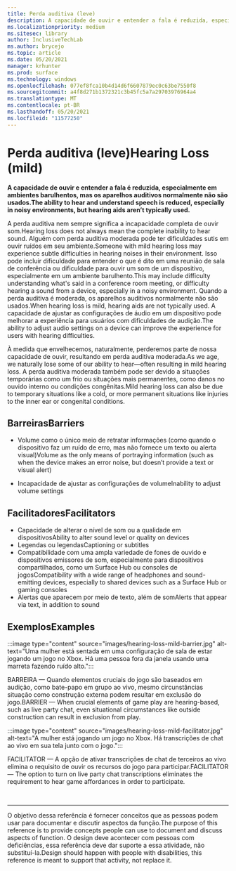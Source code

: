 ```yaml
---
title: Perda auditiva (leve)
description: A capacidade de ouvir e entender a fala é reduzida, especialmente em ambientes barulhentos, mas os aparelhos auditivos normalmente não são usados
ms.localizationpriority: medium
ms.sitesec: library
author: InclusiveTechLab
ms.author: brycejo
ms.topic: article
ms.date: 05/20/2021
manager: krhunter
ms.prod: surface
ms.technology: windows
ms.openlocfilehash: 077ef8fca10b4d14d6f6607879ec0c63be7550f8
ms.sourcegitcommit: a4f8d271b1372321c3b45fc5a7a29703976964a4
ms.translationtype: MT
ms.contentlocale: pt-BR
ms.lasthandoff: 05/20/2021
ms.locfileid: "11577250"
---
```

# <a name="hearing-loss-mild"></a><span data-ttu-id="9297e-103">Perda auditiva (leve)</span><span class="sxs-lookup"><span data-stu-id="9297e-103">Hearing Loss (mild)</span></span>

**<span data-ttu-id="9297e-104">A capacidade de ouvir e entender a fala é reduzida, especialmente em ambientes barulhentos, mas os aparelhos auditivos normalmente não são usados.</span><span class="sxs-lookup"><span data-stu-id="9297e-104">The ability to hear and understand speech is reduced, especially in noisy environments, but hearing aids aren’t typically used.</span></span>**

<span data-ttu-id="9297e-105">A perda auditiva nem sempre significa a incapacidade completa de ouvir som.</span><span class="sxs-lookup"><span data-stu-id="9297e-105">Hearing loss does not always mean the complete inability to hear sound.</span></span> <span data-ttu-id="9297e-106">Alguém com perda auditiva moderada pode ter dificuldades sutis em ouvir ruídos em seu ambiente.</span><span class="sxs-lookup"><span data-stu-id="9297e-106">Someone with mild hearing loss may experience subtle difficulties in hearing noises in their environment.</span></span> <span data-ttu-id="9297e-107">Isso pode incluir dificuldade para entender o que é dito em uma reunião de sala de conferência ou dificuldade para ouvir um som de um dispositivo, especialmente em um ambiente barulhento.</span><span class="sxs-lookup"><span data-stu-id="9297e-107">This may include difficulty understanding what's said in a conference room meeting, or difficulty hearing a sound from a device, especially in a noisy environment.</span></span> <span data-ttu-id="9297e-108">Quando a perda auditiva é moderada, os aparelhos auditivos normalmente não são usados.</span><span class="sxs-lookup"><span data-stu-id="9297e-108">When hearing loss is mild, hearing aids are not typically used.</span></span> <span data-ttu-id="9297e-109">A capacidade de ajustar as configurações de áudio em um dispositivo pode melhorar a experiência para usuários com dificuldades de audição.</span><span class="sxs-lookup"><span data-stu-id="9297e-109">The ability to adjust audio settings on a device can improve the experience for users with hearing difficulties.</span></span>

<span data-ttu-id="9297e-110">À medida que envelhecemos, naturalmente, perderemos parte de nossa capacidade de ouvir, resultando em perda auditiva moderada.</span><span class="sxs-lookup"><span data-stu-id="9297e-110">As we age, we naturally lose some of our ability to hear—often resulting in mild hearing loss.</span></span> <span data-ttu-id="9297e-111">A perda auditiva moderada também pode ser devido a situações temporárias como um frio ou situações mais permanentes, como danos no ouvido interno ou condições congênitas.</span><span class="sxs-lookup"><span data-stu-id="9297e-111">Mild hearing loss can also be due to temporary situations like a cold, or more permanent situations like injuries to the inner ear or congenital conditions.</span></span>

## <a name="barriers"></a><span data-ttu-id="9297e-112">Barreiras</span><span class="sxs-lookup"><span data-stu-id="9297e-112">Barriers</span></span>

* <span data-ttu-id="9297e-113">Volume como o único meio de retratar informações (como quando o dispositivo faz um ruído de erro, mas não fornece um texto ou alerta visual)</span><span class="sxs-lookup"><span data-stu-id="9297e-113">Volume as the only means of portraying information (such as when the device makes an error noise, but doesn’t provide a text or visual alert)</span></span>

* <span data-ttu-id="9297e-114">Incapacidade de ajustar as configurações de volume</span><span class="sxs-lookup"><span data-stu-id="9297e-114">Inability to adjust volume settings</span></span>

## <a name="facilitators"></a><span data-ttu-id="9297e-115">Facilitadores</span><span class="sxs-lookup"><span data-stu-id="9297e-115">Facilitators</span></span>

* <span data-ttu-id="9297e-116">Capacidade de alterar o nível de som ou a qualidade em dispositivos</span><span class="sxs-lookup"><span data-stu-id="9297e-116">Ability to alter sound level or quality on devices</span></span>
* <span data-ttu-id="9297e-117">Legendas ou legendas</span><span class="sxs-lookup"><span data-stu-id="9297e-117">Captioning or subtitles</span></span> 
* <span data-ttu-id="9297e-118">Compatibilidade com uma ampla variedade de fones de ouvido e dispositivos emissores de som, especialmente para dispositivos compartilhados, como um Surface Hub ou consoles de jogos</span><span class="sxs-lookup"><span data-stu-id="9297e-118">Compatibility with a wide range of headphones and sound-emitting devices, especially to shared devices such as a Surface Hub or gaming consoles</span></span>
* <span data-ttu-id="9297e-119">Alertas que aparecem por meio de texto, além de som</span><span class="sxs-lookup"><span data-stu-id="9297e-119">Alerts that appear via text, in addition to sound</span></span>


## <a name="examples"></a><span data-ttu-id="9297e-120">Exemplos</span><span class="sxs-lookup"><span data-stu-id="9297e-120">Examples</span></span>

:::image type="content" source="images/hearing-loss-mild-barrier.jpg" alt-text="Uma mulher está sentada em uma configuração de sala de estar jogando um jogo no Xbox. Há uma pessoa fora da janela usando uma marreta fazendo ruído alto.":::

<span data-ttu-id="9297e-123">BARREIRA — Quando elementos cruciais do jogo são baseados em audição, como bate-papo em grupo ao vivo, mesmo circunstâncias situação como construção externa podem resultar em exclusão do jogo.</span><span class="sxs-lookup"><span data-stu-id="9297e-123">BARRIER — When crucial elements of game play are hearing-based, such as live party chat, even situational circumstances like outside construction can result in exclusion from play.</span></span>

:::image type="content" source="images/hearing-loss-mild-facilitator.jpg" alt-text="A mulher está jogando um jogo no Xbox. Há transcrições de chat ao vivo em sua tela junto com o jogo.":::

<span data-ttu-id="9297e-126">FACILITATOR — A opção de ativar transcrições de chat de terceiros ao vivo elimina o requisito de ouvir os recursos do jogo para participar.</span><span class="sxs-lookup"><span data-stu-id="9297e-126">FACILITATOR — The option to turn on live party chat transcriptions eliminates the requirement to hear game affordances in order to participate.</span></span> 


&nbsp;

[comment]: # (Instrução Footer)
___
<span data-ttu-id="9297e-128">O objetivo dessa referência é fornecer conceitos que as pessoas podem usar para documentar e discutir aspectos da função.</span><span class="sxs-lookup"><span data-stu-id="9297e-128">The purpose of this reference is to provide concepts people can use to document and discuss aspects of function.</span></span> <span data-ttu-id="9297e-129">O design deve acontecer com pessoas com deficiências, essa referência deve dar suporte a essa atividade, não substituí-la.</span><span class="sxs-lookup"><span data-stu-id="9297e-129">Design should happen with people with disabilities, this reference is meant to support that activity, not replace it.</span></span> 